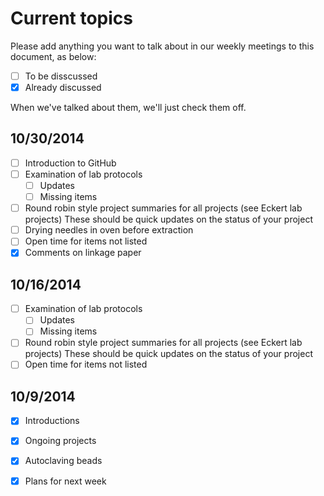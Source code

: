 Current topics
===

Please add anything you want to talk about in our weekly meetings to this document, as below:

- [ ] To be disscussed
- [x] Already discussed

When we've talked about them, we'll just check them off.

## 10/30/2014

- [ ] Introduction to GitHub
- [ ] Examination of lab protocols
  - [ ] Updates
  - [ ] Missing items
- [ ] Round robin style project summaries for all projects (see Eckert lab projects) These should be quick updates on the status of your project
- [ ] Drying needles in oven before extraction
- [ ] Open time for items not listed
- [x] Comments on linkage paper

## 10/16/2014

- [ ] Examination of lab protocols
  - [ ] Updates
  - [ ] Missing items
- [ ] Round robin style project summaries for all projects (see Eckert lab projects) These should be quick updates on the status of your project
- [ ] Open time for items not listed

## 10/9/2014

- [x] Introductions
- [x] Ongoing projects
- [x] Autoclaving beads
- [x] Plans for next week

